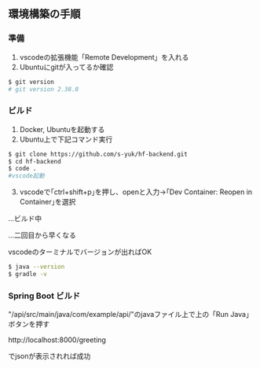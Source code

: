 ## 環境構築の手順

### 準備

1. vscodeの拡張機能「Remote Development」を入れる
2. Ubuntuにgitが入ってるか確認

```bash
$ git version
# git version 2.38.0
```

### ビルド

1. Docker, Ubuntuを起動する
2. Ubuntu上で下記コマンド実行

```bash
$ git clone https://github.com/s-yuk/hf-backend.git
$ cd hf-backend
$ code .
#vscode起動
```

3. vscodeで｢ctrl+shift+p｣を押し、openと入力→｢Dev Container: Reopen in Container｣を選択

...ビルド中

...二回目から早くなる

vscodeのターミナルでバージョンが出ればOK

```bash
$ java --version
$ gradle -v
```

### Spring Boot ビルド
"/api/src/main/java/com/example/api/"のjavaファイル上で上の「Run Java」ボタンを押す

http://localhost:8000/greeting

でjsonが表示されれば成功